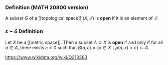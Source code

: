 ### Definition (MATH 20800 version)
A subset $G$ of a [[topological space]] $(X,\mathcal T)$ is **open** if it is an element of $\mathcal T$.
### $\varepsilon-\delta$ Definition
Let $X$ be a [[metric space]]. Then a subset $A \subset X$ is **open** if and only if for all $a \in A$, there exists $\varepsilon > 0$ such that $B(a,\varepsilon) = \{x \in X \mid \rho(a,x) < \varepsilon\}\subset A$. 

https://www.wikidata.org/wiki/Q213363